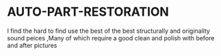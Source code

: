 # AUTO-PART-RESTORATION
I find the hard to find use the best of the best structurally and originality sound peices ,Many of which require a good clean and polish with before and after pictures
